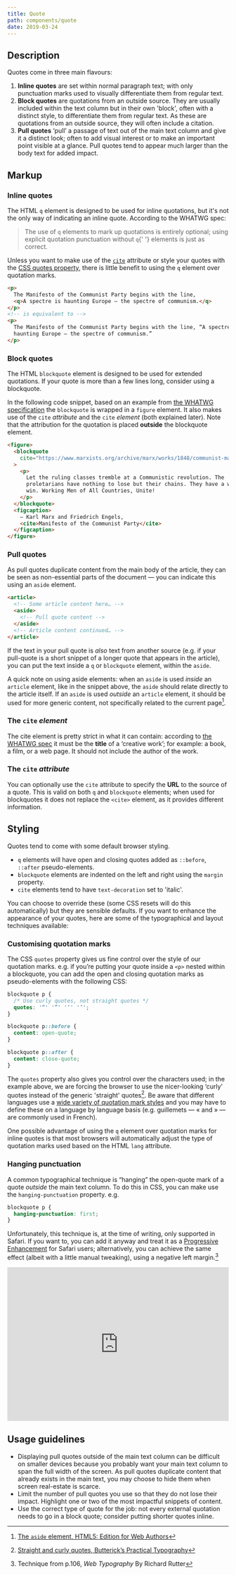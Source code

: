 ```yaml
---
title: Quote
path: components/quote
date: 2019-03-24
---
```


## Description

Quotes come in three main flavours:

1. **Inline quotes** are set within normal paragraph text; with only punctuation marks used to visually differentiate them from regular text.
2. **Block quotes** are quotations from an outside source. They are usually included within the text column but in their own 'block', often with a distinct style, to differentiate them from regular text. As these are quotations from an outside source, they will often include a citation.
3. **Pull quotes** ‘pull’ a passage of text out of the main text column and give it a distinct look; often to add visual interest or to make an important point visible at a glance. Pull quotes tend to appear much larger than the body text for added impact.

## Markup

### Inline quotes

The HTML `q` element is designed to be used for inline quotations, but it's not the only way of indicating an inline quote. According to the WHATWG spec:

<blockquote cite="https://html.spec.whatwg.org/multipage/text-level-semantics.html#the-q-element">
  <p>
    The use of <code>q</code> elements to mark up quotations is entirely
    optional; using explicit quotation punctuation without <code>q</code>{' '}
    elements is just as correct.
  </p>
</blockquote>

Unless you want to make use of the [`cite`](#the-cite-attribute) attribute or style your quotes with the [CSS quotes property](https://css-tricks.com/almanac/properties/q/quotes/), there is little benefit to using the `q` element over quotation marks.

```html
<p>
  The Manifesto of the Communist Party begins with the line,
  <q>A spectre is haunting Europe – the spectre of communism.</q>
</p>
<!-- is equivalent to -->
<p>
  The Manifesto of the Communist Party begins with the line, “A spectre is
  haunting Europe – the spectre of communism.”
</p>
```

### Block quotes

The HTML `blockquote` element is designed to be used for extended quotations. If your quote is more than a few lines long, consider using a blockquote.

In the following code snippet, based on an example from [the WHATWG specification](https://html.spec.whatwg.org/multipage/grouping-content.html#the-blockquote-element) the `blockquote` is wrapped in a `figure` element. It also makes use of the `cite` _attribute_ and the `cite` _element_ (both explained later). Note that the attribution for the quotation is placed **outside** the blockquote element.

```html
<figure>
  <blockquote
    cite="https://www.marxists.org/archive/marx/works/1848/communist-manifesto/ch04.htm"
  >
    <p>
      Let the ruling classes tremble at a Communistic revolution. The
      proletarians have nothing to lose but their chains. They have a world to
      win. Working Men of All Countries, Unite!
    </p>
  </blockquote>
  <figcaption>
    — Karl Marx and Friedrich Engels,
    <cite>Manifesto of the Communist Party</cite>
  </figcaption>
</figure>
```

### Pull quotes

As pull quotes duplicate content from the main body of the article, they can be seen as non-essential parts of the document — you can indicate this using an `aside` element.

```html
<article>
  <!-- Some article content here… -->
  <aside>
    <!-- Pull quote content -->
  </aside>
  <!-- Article content continued… -->
</article>
```

If the text in your pull quote is _also_ text from another source (e.g. if your pull-quote is a short snippet of a longer quote that appears in the article), you can put the text inside a `q` or `blockquote` element, within the `aside`.

A quick note on using aside elements: when an `aside` is used _inside_ an `article` element, like in the snippet above, the `aside` should relate directly to the article itself. If an `aside` is used _outside_ an `article` element, it should be used for more generic content, not specifically related to the current page[^1].

### The `cite` _element_

The cite element is pretty strict in what it can contain: according to [the WHATWG spec](https://html.spec.whatwg.org/multipage/text-level-semantics.html#the-cite-element) it must be the **title** of a ‘creative work’; for example: a book, a film, or a web page. It should not include the author of the work.

### The `cite` _attribute_

You can optionally use the `cite` attribute to specify the **URL** to the source of a quote. This is valid on both `q` and `blockquote` elements; when used for blockquotes it does not replace the `<cite>` element, as it provides different information.

## Styling

Quotes tend to come with some default browser styling.

- `q` elements will have open and closing quotes added as `::before`, `::after` pseudo-elements.
- `blockquote` elements are indented on the left and right using the `margin` property.
- `cite` elements tend to have `text-decoration` set to 'italic'.

You can choose to override these (some CSS resets will do this automatically) but they are sensible defaults. If you want to enhance the appearance of your quotes, here are some of the typographical and layout techniques available:

### Customising quotation marks

The CSS `quotes` property gives us fine control over the style of our quotation marks. e.g. if you’re putting your quote inside a `<p>` nested within a blockquote, you can add the open and closing quotation marks as pseudo-elements with the following CSS:

```css
blockquote p {
  /* Use curly quotes, not straight quotes */
  quotes: '“' '”' '‘' '’';
}

blockquote p::before {
  content: open-quote;
}

blockquote p::after {
  content: close-quote;
}
```

The `quotes` property also gives you control over the characters used; in the example above, we are forcing the browser to use the nicer-looking ‘curly’ quotes instead of the generic 'straight' quotes[^2]. Be aware that different languages use a [wide variety of quotation mark styles](https://en.wikipedia.org/wiki/Quotation_mark#Summary_table) and you may have to define these on a language by language basis (e.g. guillemets — « and » — are commonly used in French).

One possible advantage of using the `q` element over quotation marks for inline quotes is that most browsers will automatically adjust the type of quotation marks used based on the HTML `lang` attribute.

### Hanging punctuation

A common typographical technique is “hanging” the open-quote mark of a quote _outside_ the main text column. To do this in CSS, you can make use the `hanging-punctuation` property. e.g.

```css
blockquote p {
  hanging-punctuation: first;
}
```

Unfortunately, this technique is, at the time of writing, only supported in Safari. If you want to, you can add it anyway and treat it as a [Progressive Enhancement](https://www.gov.uk/service-manual/technology/using-progressive-enhancement) for Safari users; alternatively, you can achieve the same effect (albeit with a little manual tweaking), using a negative left margin.[^3]

<iframe
  height="350"
  style="width: 100%;"
  scrolling="no"
  title="Example quote styles"
  src="https://codepen.io/inbn/embed/preview/yLLGYgN?height=350&theme-id=light&default-tab=html,result"
  frameborder="no"
  allowtransparency="true"
  allowfullscreen="true"
  class="mt-4"
>
  See the Pen{' '}
  <a href="https://codepen.io/inbn/pen/yLLGYgN">Example quote styles</a> by Iain
  Bean (<a href="https://codepen.io/inbn">@inbn</a>) on{' '}
  <a href="https://codepen.io">CodePen</a>.
</iframe>

## Usage guidelines

- Displaying pull quotes outside of the main text column can be difficult on smaller devices because you probably want your main text column to span the full width of the screen. As pull quotes duplicate content that already exists in the main text, you may choose to hide them when screen real-estate is scarce.
- Limit the number of pull quotes you use so that they do not lose their impact. Highlight one or two of the most impactful snippets of content.
- Use the correct type of quote for the job: not every external quotation needs to go in a block quote; consider putting shorter quotes inline.

[^1]: [The `aside` element, HTML5: Edition for Web Authors](https://www.w3.org/TR/2011/WD-html5-author-20110809/the-aside-element.html)
[^2]: [Straight and curly quotes, Butterick’s Practical Typography](https://practicaltypography.com/straight-and-curly-quotes.html)
[^3]: Technique from p.106, _Web Typography_ By Richard Rutter
